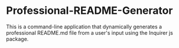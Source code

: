 # Professional-README-Generator
This is a command-line application that dynamically generates a professional README.md file from a user's input using the Inquirer js package.
